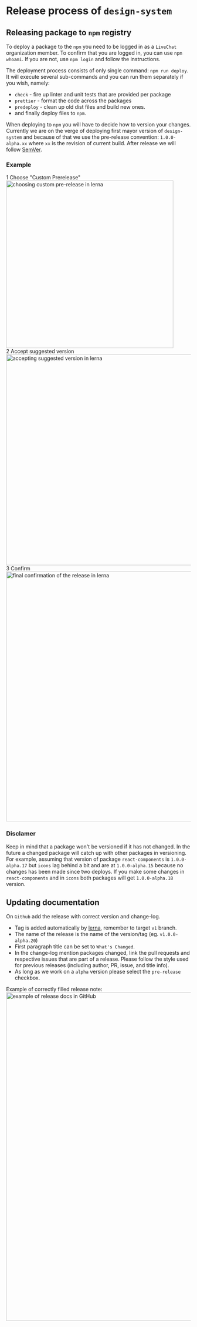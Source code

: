 # Release process of `design-system`

## Releasing package to `npm` registry

To deploy a package to the `npm` you need to be logged in as a `LiveChat` organization member. To confirm that you are logged in, you can use `npm whoami`. If you are not, use `npm login` and follow the instructions.

The deployment process consists of only single command: `npm run deploy`. It will execute several sub-commands and you can run them separately if you wish, namely:

- `check` - fire up linter and unit tests that are provided per package
- `prettier` - format the code across the packages
- `predeploy` - clean up old dist files and build new ones.
- and finally deploy files to `npm`.

When deploying to `npm` you will have to decide how to version your changes. Currently we are on the verge of deploying first mayor version of `design-system` and because of that we use the pre-release convention: `1.0.0-alpha.xx` where `xx` is the revision of current build. After release we will follow [SemVer](https://semver.org/).

### Example

1 Choose "Custom Prerelease"  
<img width="456" alt="choosing custom pre-release in lerna" src="https://user-images.githubusercontent.com/7773964/182622782-a09b3cce-58a2-4d92-9eef-7dbf56ee3a44.png">  
2 Accept suggested version  
<img width="574" alt="accepting suggested version in lerna" src="https://user-images.githubusercontent.com/7773964/182622849-779ae83b-1943-44fd-b2de-6619700c8540.png">  
3 Confirm  
<img width="680" alt="final confirmation of the release in lerna" src="https://user-images.githubusercontent.com/7773964/182622918-ee484e9e-8237-422a-8252-05f02a0332b1.png">

### Disclamer

Keep in mind that a package won't be versioned if it has not changed. In the future a changed package will catch up with other packages in versioning. For example, assuming that version of package `react-components` is `1.0.0-alpha.17` but `icons` lag behind a bit and are at `1.0.0-alpha.15` because no changes has been made since two deploys. If you make some changes in `react-components` and in `icons` both packages will get `1.0.0-alpha.18` version.

## Updating documentation

On `Github` add the release with correct version and change-log.

- Tag is added automatically by [lerna](https://github.com/lerna/lerna), remember to target `v1` branch.
- The name of the release is the name of the version/tag (eg. `v1.0.0-alpha.20`)
- First paragraph title can be set to `What's Changed`.
- In the change-log mention packages changed, link the pull requests and respective issues that are part of a release. Please follow the style used for previous releases (including author, PR, issue, and title info).
- As long as we work on a `alpha` version please select the `pre-release` checkbox.

Example of correctly filled release note:
<img width="894" alt="example of release docs in GitHub" src="https://user-images.githubusercontent.com/7773964/182624431-232d6cea-9d0c-4455-afd9-365c88a1ab57.png">
